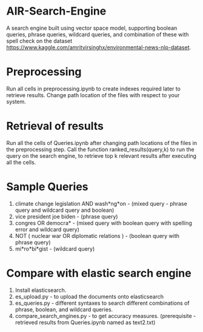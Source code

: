 # AIR-Search-Engine
A search engine built using vector space model, supporting boolean queries, phrase queries, wildcard queries, and combination of these with spell check on the dataset https://www.kaggle.com/amritvirsinghx/environmental-news-nlp-dataset.
# Preprocessing
Run all cells in preprocessing.ipynb to create indexes required later to retrieve results. Change path location of the files with respect to your system.
# Retrieval of results
Run all the cells of Queries.ipynb after changing path locations of the files in the preprocessing step. Call the function ranked_results(query,k) to run the query on the search engine, to retrieve top k relevant results after executing all the cells.
# Sample Queries
1. climate change legislation AND wash\*ng\*on - (mixed query - phrase query and wildcard query and boolean)
2. vice president joe biden - (phrase query)
3. congres OR democra* - (mixed query with boolean query with spelling error and wildcard query)
4. NOT ( nuclear war OR diplomatic relations ) - (boolean query with phrase query)
5. mi\*ro\*bi\*gist - (wildcard query)
# Compare with elastic search engine
1. Install elasticsearch.
2. es_upload.py - to upload the documents onto elasticsearch
3. es_queries.py - different syntaxes to search different combinations of phrase, boolean, and wildcard queries.
4. compare_search_engines.py - to get accuracy measures. (prerequisite - retrieved results from Queries.ipynb named as text2.txt)
